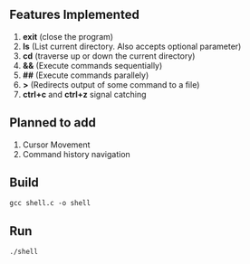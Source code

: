 ## Features Implemented

1) **exit** (close the program)
2) **ls** (List current directory. Also accepts optional parameter)
3) **cd** (traverse up or down the current directory)
4) **&&** (Execute commands sequentially)
5) **\##** (Execute commands parallely)
6) **\>** (Redirects output of some command to a file)
7) **ctrl+c** and **ctrl+z** signal catching

## Planned to add
1) Cursor Movement
2) Command history navigation

## Build
``` 
gcc shell.c -o shell
```

## Run
``` 
./shell
```
